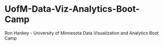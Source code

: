 # UofM-Data-Viz-Analytics-Boot-Camp
Ron Hankey - University of Minnesota Data Visualization and Analytics Boot Camp

